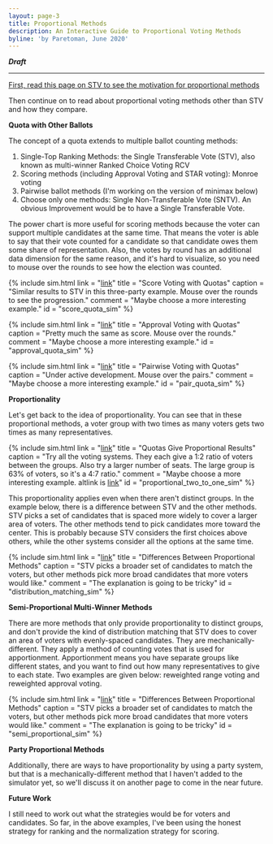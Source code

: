 ```yaml
---
layout: page-3
title: Proportional Methods
description: An Interactive Guide to Proportional Voting Methods
byline: 'by Paretoman, June 2020'
---
```


***Draft***

------

[First, read this page on STV to see the motivation for proportional methods](stv)

Then continue on to read about proportional voting methods other than STV and how they compare.

**Quota with Other Ballots**

The concept of a quota extends to multiple ballot counting methods:

1. Single-Top Ranking Methods: the Single Transferable Vote (STV), also known as multi-winner Ranked Choice Voting RCV
2. Scoring methods (including Approval Voting and STAR voting): Monroe voting
3. Pairwise ballot methods (I'm working on the version of minimax below)
4. Choose only one methods: Single Non-Transferable Vote (SNTV).  An obvious Improvement would be to have a Single Transferable Vote.

The power chart is more useful for scoring methods because the voter can support multiple candidates at the same time.  That means the voter is able to say that their vote counted for a candidate so that candidate owes them some share of representation.  Also, the votes by round has an additional data dimension for the same reason, and it's hard to visualize, so you need to mouse over the rounds to see how the election was counted.

{% include sim.html link = "[link](http://127.0.0.1:4000/ballot/sandbox/?v=2.5&m=H4sIAAAAAAAAA3VSy04DMQz8l5x9iB-xd_sbcFvtAVBvlYoQF4Tg23E8FFVUVQ4TPzKeTPLZejtsmwbFstPG0ikkNyYkuv5mxOZOlk5cRWHJHe87NZ6nQ7N5Hg8nj9lgTuzLbNB26NSsHdo3r43aqNjzWE74v7I_stLpZmVluVtZ71a41zieMpWCrJKCJKSxASCMHZAy2BJzqCfkBKEmyZZJSTZNECRBI0nDCQM10EggWhCBRXvJ5WkOV0GlzqqiDkGaTBvT35rtjgawKq7NaZzSIMsG6xcnZsDXgVwHeqGegRWb3Y4zL1kWeEJcwtZKDhg7cIEBKwYuMGDFGABYMQK1paYNWOEdwNXpeBeHoT5KsaYQB4VDga8FAQWBswELQwGwMPCmMX_b_FpRxeen0-n8_vjxesxP-fByfju2rx-nCnaKBwMAAA)"
title = "Score Voting with Quotas"
caption = "Similar results to STV in this three-party example.  Mouse over the rounds to see the progression."
comment = "Maybe choose a more interesting example."
id = "score_quota_sim" %}

{% include sim.html link = "[link](http://127.0.0.1:4000/ballot/sandbox/?v=2.5&m=H4sIAAAAAAAAA3VSS2pDMQy8i9daWB9L72XXO3T3yCKF7gIJpRRKac9eWZOU0BC8GOvj0Xjsr9bbbts0KJY9bSydQnJjQqLrJSM2d7J04ioKS-54v6fG83RoNs_j4eQxG8yJfZkN2nadmrVd--Fo1EbFnsdywv-V_ZGVTncrK8vDyvqwwr3G8ZSpFGSVFCQhjQ0AYeyAlMGWmEM9IScINUm2TEqyaYIgCRpJGk4YqIFGAtGCCCzaSy5Pc7gKKnVWFXUI0mTamP7WbHc0gFVxbU7jlAZZNli_OjEDvg3kNtAr9Qys2Ox-nHnJssAT4hK2VnLA2IELDFgxcIEBK8YAwIoRqC01bcAK7wCuTse7OAz1UYo1hTgoHAp8LQgoCJwNWBgKgIWBN4352-bXiiq-HI7H0_vz5_k1P-XT-fx2-jgc2_cvVmzUfwoDAAA)"
title = "Approval Voting with Quotas"
caption = "Pretty much the same as score. Mouse over the rounds."
comment = "Maybe choose a more interesting example."
id = "approval_quota_sim" %}

{% include sim.html link = "[link](http://127.0.0.1:4000/ballot/sandbox/?v=2.5&m=H4sIAAAAAAAAA3VSO05DMRC8i-stvB_vvpdjILqnFEGkIgIKGoTg7FnvEBQRRS7G-_HseOyv1ttu2zQolj1tLJ1CcmNCoutvRmzuZOnEVRSW3PF-T43n6dBsnsfDyWM2mBP7Mhu07To1a7v2w0ujNir2PJYT_q_sj6x0ullZWe5W1rsV7jWOp0ylIKukIAlpbAAIYwekDLbEHOoJOUGoSbJlUpJNEwRJ0EjScMJADTQSiBZEYNFecnmaw1VQqbOqqEOQJtPG9Ldmu6MBrIprcxqnNMiywfrFiRnwdSDXgV6oZ2DFZrfjzEuWBZ4Ql7C1kgPGDlxgwIqBCwxYMQYAVoxAbalpA1Z4B3B1Ot7FYaiPUqwpxEHhUOBrQUBB4GzAwlAALAy8aczfNr9WVPHpcDq9fTx-vh_zUz4cXl-Oz-37DEcADVkIAwAA)"
title = "Pairwise Voting with Quotas"
caption = "Under active development. Mouse over the pairs."
comment = "Maybe choose a more interesting example."
id = "pair_quota_sim" %}

**Proportionality**

Let's get back to the idea of proportionality.  You can see that in these proportional methods, a voter group with two times as many voters gets two times as many representatives.

{% include sim.html link = "[link](http://127.0.0.1:4000/ballot/sandbox/?v=2.5&m=H4sIAAAAAAAAA31Su05jQQz9l6ldjD1-3JuOD6BAIJooRXZFgZTdRBG7AiH4djw-IAqW1RQ-fp85M8-tt812q53Y-o62zInUE6mS9HWGupPwSLR0ksrFSiycQCSIfVZJaCKZyGe2V8yy0yYanGh5Ryy-21HjuTlyn1eJGXHETIy26dS0bdorr42ale9ZLvTlZH1kptOXk5nl28z6bYZ7reNJb1CQvocFYZBjhQE1dpgkwpo217KkzSVMTXJgRiUHZlAEBnNEUZJzRhrMkYC3wFurYfRizFMfrsSQ6h0DeTAaOWmbEv_rzFZHMTYMqJBvQ4OUjDzvu1C-XwZnuWLpvL_yJ5RPOOpVqlZrpv6fgHqR1sAb44oKoQzKG65nEMpwPYNQZjAQygK5pTYbhPIOw1XpeDaH3G7FPD9zc4xwMPC1TIBBoDcgcAwYCBxgEPM7tqs_x4f99c_j-S6_aTkXp9P5-Hd_-PAv73_f_9o_pnt9c9vmZ43q_7E_HI4PN0-nu_zmmPDyBte_z9WNAwAA)" 
title = "Quotas Give Proportional Results"
caption = "Try all the voting systems.  They each give a 1:2 ratio of voters between the groups.  Also try a larger number of seats.  The large group is 63% of voters, so it's a 4:7 ratio."
comment = "Maybe choose a more interesting example. altlink is [link](http://127.0.0.1:4000/ballot/sandbox/?v=2.5&m=H4sIAAAAAAAAA31SvW6UMRB8F9dbeNf27vddxwNQQCKa0xUfcEXEkTtFAYEQPDuznpwUKQS5mP3f8di_Si27_b5X0VEPsleF1R1W72J1zVB1MW2wzFQ0sswWlIXBiiHWMxnIWdabr7BmVSZ1pNUU1vJkqfnhIEVzczTRJfuXgKFZ0V3Ul6xoZVel9LIrf9SLlDF9R5_Ji4P6QKbKi4PM8mpmfTWjda7T5NkkpD-FjWGS004gNbCcACLagVirBsQSgGEgooaBDWAMco5hjgIGc5xjQW-hxymtTsaa-uhMNJu9rTFPRg2T9tD6XydbncXc0KgCHkmadBniuO8ieEgEs7zXq0zp6HPHnjvtujSdPmf3_xPpPsn34Fvzqn2dwcEXGLzmoGCD1xwUbAwCBRvB3DI3DwrmlaCz0vl8Ttl9TPb4gMU5wsnA1wlBBsHeoNDRCBQ6yCDyW5Z3386P282n88MR33U6by6Xh_P37XT1397d333dfsC9uf1Q8tPG7P-4nU7nx9uflyO--_vt_svxc_n9Fwg5q72fAwAA)"
id = "proportional_two_to_one_sim" %}

This proportionality applies even when there aren't distinct groups.  In the example below, there is a difference between STV and the other methods.  STV picks a set of candidates that is spaced more widely to cover a larger area of voters.  The other methods tend to pick candidates more toward the center.  This is probably because STV considers the first choices above others, while the other systems consider all the options at the same time.

{% include sim.html link = "[link](http://127.0.0.1:4000/ballot/sandbox/?v=2.5&m=H4sIAAAAAAAAA31Su25UMRD9F9dTeMbzuHc7PoAiJKJZbXGBLSKW7CoKURCCb2c8JyhFCHIxZ97Hx_7Zetvt99qJrR9oz5xIPZEqSV9nqDsJj0RLJ6lcrMTCCUSC2GeVhCaSiXxme8UsO22iwYmWZ8TihwM1npsj93mVmBFHzMRou05N2679Zm_UrHzPcqFXJ-sjM51encwsb2bWNzPcax1PeoOC9DksCIMcKwyoJcsySYQ1ba5lSZtLmJrkwIxKDsygCAzmiKIk54w0mCMBb4G3VsPoxZinPlyJIdU7BvJgNHLSPiX-15mtjmJsGFAh34YGKRl53nehfL8MznLF0nl_5RcoL3DUq1St1kz9PwH1Iq2BN8YVFUIZlDdczyCU4XoGocxgIJQFckttNgjlHYar0vFsDrndinl-5uYY4WDga5kAg0BvQOAYMBA4wCDmd2xX388P2_Xn8_0xv2k57y6X-_Pjdvrrv7-9u_22PaV7ffOxzc8a1f9pO53ODzc_Lsf85h-2u6_HL-3XH4RIy8iOAwAA)" 
title = "Differences Between Proportional Methods"
caption = "STV picks a broader set of candidates to match the voters, but other methods pick more broad candidates that more voters would like."
comment = "The explanation is going to be tricky"
id = "distribution_matching_sim" %}

**Semi-Proportional Multi-Winner Methods**

There are more methods that only provide proportionality to distinct groups, and don't provide the kind of distribution matching that STV does to cover an area of voters with evenly-spaced candidates.  They are mechanically-different.  They apply a method of counting votes that is used for apportionment.  Apportionment means you have separate groups like different states, and you want to find out how many representatives to give to each state.  Two examples are given below: reweighted range voting and reweighted approval voting.  

{% include sim.html link = "[link](http://127.0.0.1:4000/ballot/sandbox/?v=2.5&m=H4sIAAAAAAAAA31Sy04cQQz8lz770Hb7MbM3PoADD3FZ7WGDOCBt2BUiESgK347bRcQBiEYalx9tl6v7T-tts91qJ7a-oy1zIvVEqiR9naHuJDwSLZ2kcrESCycQCWKfVRKaSCbyme0VszxpEw1OtLwjFt_tqPGcHDnPq8SMOGImRtt0ato27ZW1UbPyPcuFPn1ZH5np9OnLzPJtZv02w73G8aQ3KEjfw4IwyCWvMqDGDpNEWNPmWJa0OYSpSTbMqGTDDIrAoI8oSrLPSIM-EvAWeGsdGL0Y89SHKzGkzo6BPBiN7LRNib_65lFHMSYMqJB3Q4OUjDz3XSjvL4OzXDF07q_8AeUDjrqVqtVaU_9PQL1Ia-COsaJCKIPyhvUMQhnWMwhlBgOhLJBbahuDUN5huCod1-aQ262Y52NujhYOBr6WCTAInA0IHAMGAgcYxHyO7eLX8Wl_dXt8vMtnWs7Z6fR4_L0__PPP7x_uf-6f0726vsn_5WX9z27afLhRvX7sD4fj0_XL6S6fPLr9fQOxU8p8mQMAAA)" 
title = "Differences Between Proportional Methods"
caption = "STV picks a broader set of candidates to match the voters, but other methods pick more broad candidates that more voters would like."
comment = "The explanation is going to be tricky"
id = "semi_proportional_sim" %}

**Party Proportional Methods**

Additionally, there are ways to have proportionality by using a party system, but that is a mechanically-different method that I haven't added to the simulator yet, so we'll discuss it on another page to come in the near future.

**Future Work**

I still need to work out what the strategies would be for voters and candidates.  So far, in the above examples, I've been using the honest strategy for ranking and the normalization strategy for scoring.